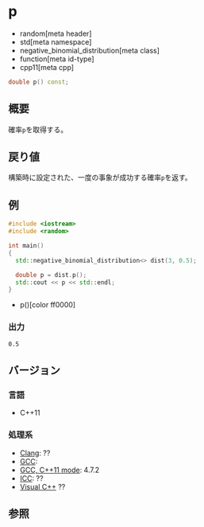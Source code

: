 # p
* random[meta header]
* std[meta namespace]
* negative_binomial_distribution[meta class]
* function[meta id-type]
* cpp11[meta cpp]

```cpp
double p() const;
```

## 概要
確率`p`を取得する。


## 戻り値
構築時に設定された、一度の事象が成功する確率`p`を返す。


## 例
```cpp
#include <iostream>
#include <random>

int main()
{
  std::negative_binomial_distribution<> dist(3, 0.5);

  double p = dist.p();
  std::cout << p << std::endl;
}
```
* p()[color ff0000]

### 出力
```
0.5
```

## バージョン
### 言語
- C++11

### 処理系
- [Clang](/implementation.md#clang): ??
- [GCC](/implementation.md#gcc): 
- [GCC, C++11 mode](/implementation.md#gcc): 4.7.2
- [ICC](/implementation.md#icc): ??
- [Visual C++](/implementation.md#visual_cpp) ??


## 参照


